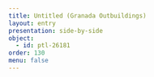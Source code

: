 ```yaml
---
title: Untitled (Granada Outbuildings)
layout: entry
presentation: side-by-side
object:
  - id: ptl-26181
order: 130
menu: false
---
```






